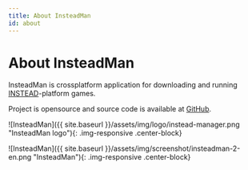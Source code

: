 ```yaml
---
title: About InsteadMan
id: about
---
```


About InsteadMan
================

InsteadMan is crossplatform application for downloading and running [INSTEAD](http://instead.syscall.ru/)-platform games. 

Project is opensource and source code is available at [GitHub](https://github.com/jhekasoft/insteadman).

![InsteadMan]({{ site.baseurl }}/assets/img/logo/instead-manager.png "InsteadMan logo"){: .img-responsive .center-block}

![InsteadMan]({{ site.baseurl }}/assets/img/screenshot/insteadman-2-en.png "InsteadMan"){: .img-responsive .center-block}
